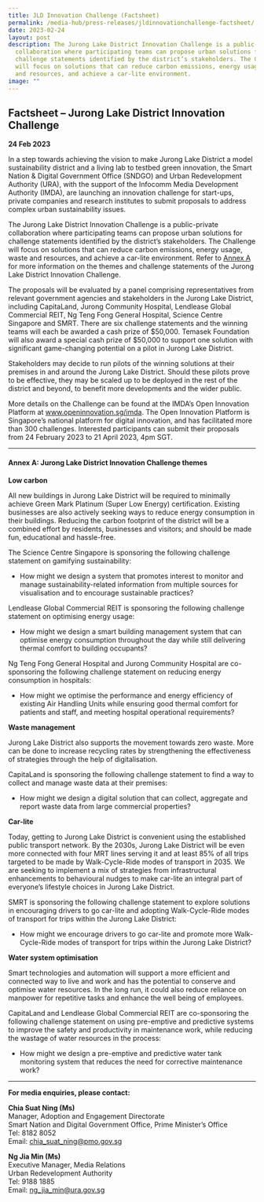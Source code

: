 ```yaml
---
title: JLD Innovation Challenge (Factsheet)
permalink: /media-hub/press-releases/jldinnovationchallenge-factsheet/
date: 2023-02-24
layout: post
description: The Jurong Lake District Innovation Challenge is a public-private
  collaboration where participating teams can propose urban solutions for
  challenge statements identified by the district’s stakeholders. The Challenge
  will focus on solutions that can reduce carbon emissions, energy usage, waste
  and resources, and achieve a car-lite environment.
image: ""
---
```

## Factsheet – Jurong Lake District Innovation Challenge

**24 Feb 2023**

In a step towards achieving the vision to make Jurong Lake District a model sustainability district and a living lab to testbed green innovation, the Smart Nation & Digital Government Office (SNDGO) and Urban Redevelopment Authority (URA), with the support of the Infocomm Media Development Authority (IMDA), are launching an innovation challenge for start-ups, private companies and research institutes to submit proposals to address complex urban sustainability issues.

The Jurong Lake District Innovation Challenge is a public-private collaboration where participating teams can propose urban solutions for challenge statements identified by the district’s stakeholders. The Challenge will focus on solutions that can reduce carbon emissions,
energy usage, waste and resources, and achieve a car-lite environment. Refer to [Annex A](/media-hub/press-releases/jldinnovationchallenge-factsheet/#annex-a-jurong-lake-district-innovation-challenge-themes) for more information on the themes and challenge statements of the Jurong Lake District Innovation Challenge.

The proposals will be evaluated by a panel comprising representatives from relevant government agencies and stakeholders in the Jurong Lake District, including CapitaLand, Jurong Community Hospital, Lendlease Global Commercial REIT, Ng Teng Fong General Hospital, Science Centre Singapore and SMRT. There are six challenge statements and the winning teams will each be awarded a cash prize of $50,000. Temasek Foundation will also award a special cash prize of $50,000 to support one solution with significant game-changing potential on a pilot in Jurong Lake District.

Stakeholders may decide to run pilots of the winning solutions at their premises in and around the Jurong Lake District. Should these pilots prove to be effective, they may be scaled up to be deployed in the rest of the district and beyond, to benefit more developments and the wider public.

More details on the Challenge can be found at the IMDA’s Open Innovation Platform at www.openinnovation.sg/imda. The Open Innovation Platform is Singapore’s national platform for digital innovation, and has facilitated more than 300 challenges. Interested participants can submit their proposals from 24 February 2023 to 21 April 2023, 4pm SGT.

---

#### Annex A: Jurong Lake District Innovation Challenge themes

**Low carbon**

All new buildings in Jurong Lake District will be required to minimally achieve Green Mark Platinum (Super Low Energy) certification. Existing businesses are also actively seeking ways to reduce energy consumption in their buildings. Reducing the carbon footprint of the district will be a combined effort by residents, businesses and visitors; and should be made fun, educational and hassle-free.

The Science Centre Singapore is sponsoring the following challenge statement on gamifying sustainability:

* How might we design a system that promotes interest to monitor and manage sustainability-related information from multiple sources for visualisation and to encourage sustainable practices?
 
Lendlease Global Commercial REIT is sponsoring the following challenge statement on optimising energy usage:

* How might we design a smart building management system that can optimise energy consumption throughout the day while still delivering thermal comfort to building occupants?
 
Ng Teng Fong General Hospital and Jurong Community Hospital are co-sponsoring the following challenge statement on reducing energy consumption in hospitals:

* How might we optimise the performance and energy efficiency of existing Air Handling Units while ensuring good thermal comfort for patients and staff, and meeting hospital operational requirements?

**Waste management**

Jurong Lake District also supports the movement towards zero waste. More can be done to increase recycling rates by strengthening the effectiveness of strategies through the help of digitalisation.

CapitaLand is sponsoring the following challenge statement to find a way to collect and manage waste data at their premises:

* How might we design a digital solution that can collect, aggregate and report waste data from large commercial properties?

**Car-lite**

Today, getting to Jurong Lake District is convenient using the established public transport network. By the 2030s, Jurong Lake District will be even more connected with four MRT lines
serving it and at least 85% of all trips targeted to be made by Walk-Cycle-Ride modes of transport in 2035. We are seeking to implement a mix of strategies from infrastructural enhancements to behavioural nudges to make car-lite an integral part of everyone’s lifestyle choices in Jurong Lake District.

SMRT is sponsoring the following challenge statement to explore solutions in encouraging drivers to go car-lite and adopting Walk-Cycle-Ride modes of transport for trips within the Jurong Lake District:

* How might we encourage drivers to go car-lite and promote more Walk-Cycle-Ride modes of transport for trips within the Jurong Lake District?

**Water system optimisation**

Smart technologies and automation will support a more efficient and connected way to live and work and has the potential to conserve and optimise water resources. In the long run, it could also reduce reliance on manpower for repetitive tasks and enhance the well being of employees.

CapitaLand and Lendlease Global Commercial REIT are co-sponsoring the following challenge statement on using pre-emptive and predictive systems to improve the safety and productivity in maintenance work, while reducing the wastage of water resources in the process:

* How might we design a pre-emptive and predictive water tank monitoring system that reduces the need for corrective maintenance work?

---

**For media enquiries, please contact:**

**Chia Suat Ning (Ms)**<br>
Manager, Adoption and Engagement Directorate<br>
Smart Nation and Digital Government Office, Prime Minister’s Office<br>
Tel: 8182 8052<br>
Email: [chia_suat_ning@pmo.gov.sg](mailto:chia_suat_ning@pmo.gov.sg)

**Ng Jia Min (Ms)**<br>
Executive Manager, Media Relations<br>
Urban Redevelopment Authority<br>
Tel: 9188 1885<br>
Email: [ng_jia_min@ura.gov.sg](mailto:ng_jia_min@ura.gov.sg)